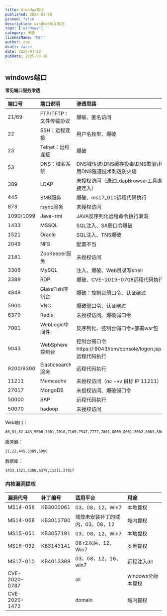 ```yaml
---
title: Winodws笔记
published: 2025-03-10
pinned: false
description: windows相关笔记
tags: ['windows']
category: 渗透
licenseName: "MIT"
author: zsm
draft: false
date: 2025-03-10
pubDate: 2025-03-10
---
```



## windows端口

**常见端口服务渗透**

| 端口号    | 端口说明               | 渗透思路                                                     |
| :-------- | :--------------------- | :----------------------------------------------------------- |
| 21/69     | FTP/TFTP：文件传输协议 | 爆破、匿名访问                                               |
| 22        | SSH：远程连接          | 用户名枚举、爆破                                             |
| 23        | Telnet：远程连接       | 爆破                                                         |
| 53        | DNS：域名系统          | DNS域传送\DNS缓存投毒\DNS欺骗\利用DNS隧道技术刺透防火墙      |
| 389       | LDAP                   | 未授权访问（通过LdapBrowser工具直接连入）                    |
| 445       | SMB服务                | 爆破、ms17_010远程代码执行                                   |
| 873       | rsync服务              | 未授权访问                                                   |
| 1090/1099 | Java-rmi               | JAVA反序列化远程命令执行漏洞                                 |
| 1433      | MSSQL                  | SQL注入、SA弱口令爆破                                        |
| 1521      | Oracle                 | SQL注入、TNS爆破                                             |
| 2049      | NFS                    | 配置不当                                                     |
| 2181      | ZooKeeper服务          | 未授权访问                                                   |
| 3306      | MySQL                  | 注入、爆破、Web目录写shell                                   |
| 3389      | RDP                    | 爆破、CVE-2019-0708远程代码执行                              |
| 4848      | GlassFish控制台        | 爆破：控制台弱口令、认证绕过                                 |
| 5900      | VNC                    | 爆破弱口令、认证绕过                                         |
| 6379      | Redis                  | 未授权访问、爆破弱口令                                       |
| 7001      | WebLogic中间件         | 反序列化、控制台弱口令+部署war包                             |
| 9043      | WebSphere控制台        | 控制台弱口令https://:9043/ibm/console/logon.jsp、远程代码执行 |
| 9200/9300 | Elasticsearch服务      | 远程代码执行                                                 |
| 11211     | Memcache               | 未授权访问（nc -vv 目标 IP 11211）                           |
| 27017     | MongoDB                | 未授权访问、爆破弱口令                                       |
| 50000     | SAP                    | 远程代码执行                                                 |
| 50070     | hadoop                 | 未授权访问                                                   |

Web端口：

```
80,81,82,443,5000,7001,7010,7100,7547,7777,7801,8000,8001,8002,8003,8005,8009,8010,8011,8060,8069,8070,8080,8081,8082,8083,8085,8086,8087,8088,8089,8090,8091,8161,8443,8880,8888,8970,8989,9000,9001,9002,9043,9090,9200,9300,9443,9898,9900,9998,10002,50000,50070
```

服务器：

```
21,22,445,3389,5900
```

数据库：

```
1433,1521,3306,6379,11211,27017
```

### 内核漏洞提权

| 漏洞代号      | 补丁编号  | 适用平台                         | 用途              |
| :------------ | :-------- | :------------------------------- | :---------------- |
| MS14-058      | KB3000061 | 03，08，12，Win7                 | 本地提权          |
| MS14-068      | KB3011780 | 域控未安装补丁的域内，03，08，12 | 域内提权          |
| MS15-051      | KB3057191 | 03，08，12，Win7                 | 本地提权          |
| MS16-032      | KB3143141 | 08 r2以后，12，Win7              | 本地提权          |
| MS17-010      | KB4013389 | 03，08，12，16，win7             | 远程注入dll       |
| CVE-2020-0787 |           | all                              | windows全版本提权 |
| CVE-2020-1472 |           | domain                           | 域内提权          |
